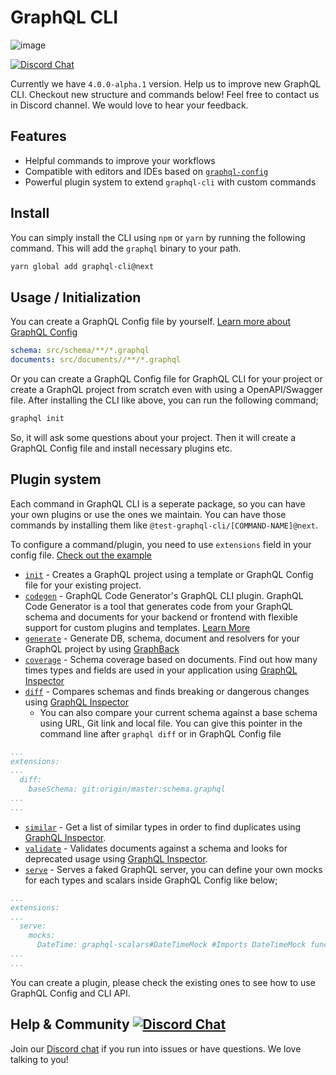 # GraphQL CLI

![image](https://user-images.githubusercontent.com/20847995/67651234-85bf1500-f916-11e9-90e5-cb3bd0e6a338.png)

[![Discord Chat](https://img.shields.io/discord/625400653321076807)](https://discord.gg/xud7bH)

Currently we have `4.0.0-alpha.1` version. Help us to improve new GraphQL CLI. Checkout new structure and commands below!
Feel free to contact us in Discord channel. We would love to hear your feedback.

## Features

- Helpful commands to improve your workflows
- Compatible with editors and IDEs based on [`graphql-config`](https://github.com/kamilkisiela/graphql-config)
- Powerful plugin system to extend `graphql-cli` with custom commands


## Install

You can simply install the CLI using `npm` or `yarn` by running the following command. This will add the `graphql` binary to your path.

```sh
yarn global add graphql-cli@next
```

## Usage / Initialization

You can create a GraphQL Config file by yourself. [Learn more about GraphQL Config](https://graphql-config.com/docs/introduction)
```yaml
schema: src/schema/**/*.graphql
documents: src/documents//**/*.graphql
```

Or you can create a GraphQL Config file for GraphQL CLI for your project or create a GraphQL project from scratch even with using a OpenAPI/Swagger file. After installing the CLI like above, you can run the following command;

```sh
graphql init
```

So, it will ask some questions about your project. Then it will create a GraphQL Config file and install necessary plugins etc.

## Plugin system

Each command in GraphQL CLI is a seperate package, so you can have your own plugins or use the ones we maintain. You can have those commands by installing them like `@test-graphql-cli/[COMMAND-NAME]@next`.

To configure a command/plugin, you need to use `extensions` field in your config file. [Check out the example](https://github.com/ardatan/graphql-cli-template/blob/924c6dc880a06abe468c10bea369e249dcb2aa4c/.graphqlrc.yml#L5)

- [`init`](https://github.com/Urigo/graphql-cli/tree/focs/packages/commands/init) - Creates a GraphQL project using a template or GraphQL Config file for your existing project.
- [`codegen`](https://github.com/Urigo/graphql-cli/tree/focs/packages/commands/codegen) - GraphQL Code Generator's GraphQL CLI plugin. GraphQL Code Generator is a tool that generates code from your GraphQL schema and documents for your backend or frontend with flexible support for custom plugins and templates. [Learn More](https://graphql-code-generator.com)
- [`generate`](https://github.com/Urigo/graphql-cli/tree/master/packages/commands/generate) - Generate DB, schema, document and resolvers for your GraphQL project by using [GraphBack](https://graphback.dev)
- [`coverage`](https://github.com/Urigo/graphql-cli/tree/master/packages/commands/coverage) - Schema coverage based on documents. Find out how many times types and fields are used in your application using [GraphQL Inspector](https://graphql-inspector.com/docs/essentials/coverage)
- [`diff`](https://github.com/Urigo/graphql-cli/tree/master/packages/commands/diff) - Compares schemas and finds breaking or dangerous changes using [GraphQL Inspector](https://graphql-inspector.com/docs/essentials/diff)
    - You can also compare your current schema against a base schema using URL, Git link and local file. You can give this pointer in the command line after `graphql diff` or in GraphQL Config file 
```yml
...
extensions:
...
  diff:
    baseSchema: git:origin/master:schema.graphql
...
...
```
- [`similar`](https://github.com/Urigo/graphql-cli/tree/master/packages/commands/similar) - Get a list of similar types in order to find duplicates using [GraphQL Inspector](https://graphql-inspector.com/docs/essentials/similar).
- [`validate`](https://github.com/Urigo/graphql-cli/tree/master/packages/commands/validate) - Validates documents against a schema and looks for deprecated usage using [GraphQL Inspector](https://graphql-inspector.com/docs/essentials/validate).
- [`serve`](https://github.com/Urigo/graphql-cli/tree/master/packages/commands/serve) - Serves a faked GraphQL server, you can define your own mocks for each types and scalars inside GraphQL Config like below;
```yml
...
extensions:
...
  serve:
    mocks:
      DateTime: graphql-scalars#DateTimeMock #Imports DateTimeMock function from graphql-scalars for mocking DateTimeMock
...
...
```

You can create a plugin, please check the existing ones to see how to use GraphQL Config and CLI API.

## Help & Community [![Discord Chat](https://img.shields.io/discord/625400653321076807)](https://discord.gg/xud7bH9)

Join our [Discord chat](https://discord.gg/xud7bH9) if you run into issues or have questions. We love talking to you!

